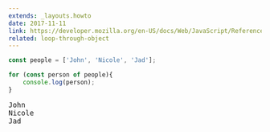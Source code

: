 ```yaml
---
extends: _layouts.howto
date: 2017-11-11
link: https://developer.mozilla.org/en-US/docs/Web/JavaScript/Reference/Statements/for...of
related: loop-through-object
---
```



```javascript
const people = ['John', 'Nicole', 'Jad'];

for (const person of people){
    console.log(person);
}
```

<pre class="output">
John
Nicole
Jad
</pre>
